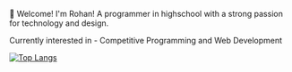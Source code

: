 🥳 Welcome! I'm Rohan! A programmer in highschool with a strong passion for technology and design.

Currently interested in - Competitive Programming and Web Development


[![Top Langs](https://github-readme-stats.vercel.app/api/top-langs/?username=rdnm0)](https://github.com/anuraghazra/github-readme-stats)




